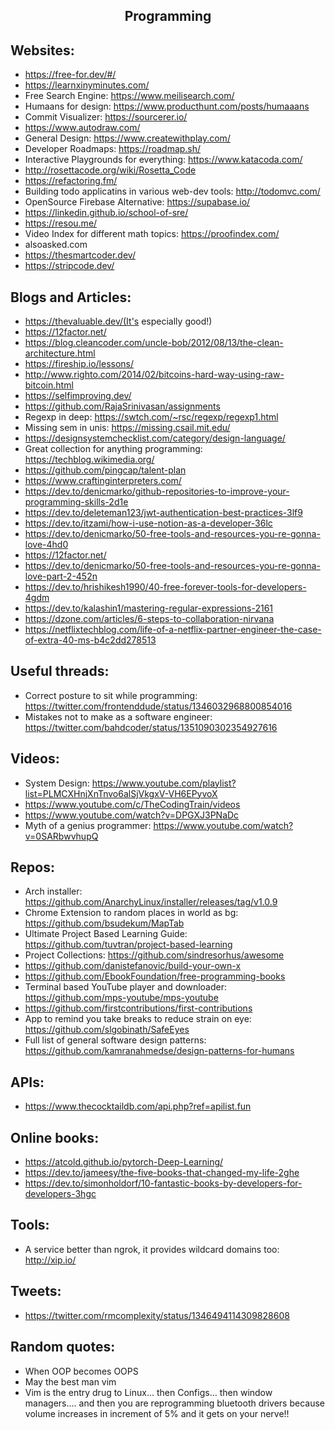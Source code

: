 <h2 align="center">Programming</h2>

## Websites:
 * https://free-for.dev/#/
 * https://learnxinyminutes.com/
 * Free Search Engine: https://www.meilisearch.com/
 * Humaans for design: https://www.producthunt.com/posts/humaaans
 * Commit Visualizer: https://sourcerer.io/
 * https://www.autodraw.com/
 * General Design: https://www.createwithplay.com/
 * Developer Roadmaps: https://roadmap.sh/
 * Interactive Playgrounds for everything: https://www.katacoda.com/
 * http://rosettacode.org/wiki/Rosetta_Code
 * https://refactoring.fm/
 * Building todo applicatins in various web-dev tools: http://todomvc.com/
 * OpenSource Firebase Alternative: https://supabase.io/
 * https://linkedin.github.io/school-of-sre/
 * https://resou.me/
 * Video Index for different math topics: https://proofindex.com/
 * alsoasked.com
 * https://thesmartcoder.dev/
 * https://stripcode.dev/

## Blogs and Articles:
 * https://thevaluable.dev/(It's especially good!)
 * https://12factor.net/
 * https://blog.cleancoder.com/uncle-bob/2012/08/13/the-clean-architecture.html
 * https://fireship.io/lessons/
 * http://www.righto.com/2014/02/bitcoins-hard-way-using-raw-bitcoin.html
 * https://selfimproving.dev/
 * https://github.com/RajaSrinivasan/assignments
 * Regexp in deep: https://swtch.com/~rsc/regexp/regexp1.html
 * Missing sem in unis: https://missing.csail.mit.edu/
 * https://designsystemchecklist.com/category/design-language/
 * Great collection for anything programming: https://techblog.wikimedia.org/
 * https://github.com/pingcap/talent-plan
 * https://www.craftinginterpreters.com/
 * https://dev.to/denicmarko/github-repositories-to-improve-your-programming-skills-2d1e
 * https://dev.to/deleteman123/jwt-authentication-best-practices-3lf9
 * https://dev.to/itzami/how-i-use-notion-as-a-developer-36lc
 * https://dev.to/denicmarko/50-free-tools-and-resources-you-re-gonna-love-4hd0
 * https://12factor.net/
 * https://dev.to/denicmarko/50-free-tools-and-resources-you-re-gonna-love-part-2-452n
 * https://dev.to/hrishikesh1990/40-free-forever-tools-for-developers-4gdm
 * https://dev.to/kalashin1/mastering-regular-expressions-2161
 * https://dzone.com/articles/6-steps-to-collaboration-nirvana
 * https://netflixtechblog.com/life-of-a-netflix-partner-engineer-the-case-of-extra-40-ms-b4c2dd278513

## Useful threads:
 * Correct posture to sit while programming: https://twitter.com/frontenddude/status/1346032968800854016
 * Mistakes not to make as a software engineer: https://twitter.com/bahdcoder/status/1351090302354927616

## Videos:
 * System Design: https://www.youtube.com/playlist?list=PLMCXHnjXnTnvo6alSjVkgxV-VH6EPyvoX
 * https://www.youtube.com/c/TheCodingTrain/videos
 * https://www.youtube.com/watch?v=DPGXJ3PNaDc
 * Myth of a genius programmer: https://www.youtube.com/watch?v=0SARbwvhupQ

## Repos:
 * Arch installer: https://github.com/AnarchyLinux/installer/releases/tag/v1.0.9
 * Chrome Extension to random places in world as bg: https://github.com/bsudekum/MapTab
 * Ultimate Project Based Learning Guide: https://github.com/tuvtran/project-based-learning
 * Project Collections: https://github.com/sindresorhus/awesome
 * https://github.com/danistefanovic/build-your-own-x
 * https://github.com/EbookFoundation/free-programming-books
 * Terminal based YouTube player and downloader: https://github.com/mps-youtube/mps-youtube
 * https://github.com/firstcontributions/first-contributions
 * App to remind you take breaks to reduce strain on eye: https://github.com/slgobinath/SafeEyes
 * Full list of general software design patterns: https://github.com/kamranahmedse/design-patterns-for-humans

## APIs:
 * https://www.thecocktaildb.com/api.php?ref=apilist.fun

## Online books:
 * https://atcold.github.io/pytorch-Deep-Learning/
 * https://dev.to/jameesy/the-five-books-that-changed-my-life-2ghe
 * https://dev.to/simonholdorf/10-fantastic-books-by-developers-for-developers-3hgc

## Tools:
 * A service better than ngrok, it provides wildcard domains too: http://xip.io/

## Tweets:
 * https://twitter.com/rmcomplexity/status/1346494114309828608

## Random quotes:
 * When OOP becomes OOPS
 * May the best man vim
 * Vim is the entry drug to Linux... then Configs... then window managers.... and then you are reprogramming bluetooth drivers because volume increases in increment of 5% and it gets on your nerve!!
